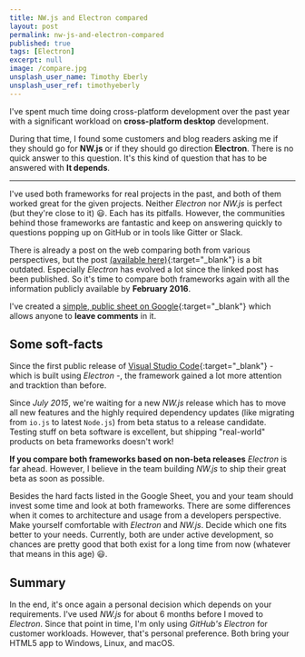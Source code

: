```yaml
---
title: NW.js and Electron compared
layout: post
permalink: nw-js-and-electron-compared
published: true
tags: [Electron]
excerpt: null
image: /compare.jpg
unsplash_user_name: Timothy Eberly
unsplash_user_ref: timothyeberly
---
```


I've spent much time doing cross-platform development over the past year with a significant workload on **cross-platform desktop** development.

During that time, I found some customers and blog readers asking me if they should go for **NW.js** or if they should go direction **Electron**. There is no quick answer to this question. It's this kind of question that has to be answered with **It depends**.

----

I've used both frameworks for real projects in the past, and both of them worked great for the given projects. Neither *Electron* nor *NW.js* is perfect (but they're close to it) 😃. Each has its pitfalls. However, the communities behind those frameworks are fantastic and keep on answering quickly to questions popping up on GitHub or in tools like Gitter or Slack.

There is already a post on the web comparing both from various perspectives, but the post [(available here)](http://tangiblejs.com/posts/nw-js-electron-compared){:target="_blank"} is a bit outdated. Especially *Electron* has evolved a lot since the linked post has been published. So it's time to compare both frameworks again with all the information publicly available by **February 2016**.

I've created a [simple, public sheet on Google](https://docs.google.com/spreadsheets/d/1U56oAazygJiFepW7U2HSTSLox7OvG4Jc9ENUznGEICk/edit?usp=sharing){:target="_blank"} which allows anyone to **leave comments** in it.

## Some soft-facts

Since the first public release of [Visual Studio Code](http://code.visualstudio.com){:target="_blank"} -  which is built using *Electron* -, the framework gained a lot more attention and tracktion than before.

Since *July 2015*, we're waiting for a new *NW.js* release which has to move all new features and the highly required dependency updates (like migrating from `io.js` to latest `Node.js`) from beta status to a release candidate. Testing stuff on beta software is excellent, but shipping "real-world" products on beta frameworks doesn't work!

**If you compare both frameworks based on non-beta releases** *Electron* is far ahead. However, I believe in the team building *NW.js* to ship their great beta as soon as possible.

Besides the hard facts listed in the Google Sheet, you and your team should invest some time and look at both frameworks. There are some differences when it comes to architecture and usage from a developers perspective. Make yourself comfortable with *Electron* and *NW.js*. Decide which one fits better to your needs. Currently, both are under active development, so chances are pretty good that both exist for a long time from now (whatever that means in this age) 😃.

## Summary

In the end, it's once again a personal decision which depends on your requirements. I've used *NW.js* for about 6 months before I moved to *Electron*. Since that point in time, I'm only using *GitHub's Electron* for customer workloads. However, that's personal preference. Both bring your HTML5 app to Windows, Linux, and macOS.

